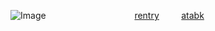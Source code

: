   ![Image](https://github.com/user-attachments/assets/19e18ced-a3ea-464e-b976-d80b7943707f)
  ‎ 
  ‎ ‎ ‎ ‎ ‎ ‎ ‎ ‎  ‎ ‎ ‎ ‎ ‎ ‎ ‎ ‎ ‎ ‎ ‎ ‎ ‎ ‎ ‎ ‎ ‎‎ ‎ ‎  ‎ ‎ ‎ ‎ ‎ ‎‎ ‎‎ [rentry](https://rentry.co/axxes)    ‎ ‎ ‎ ‎ ‎   ‎ ‎ ‎     [atabk](https://thedilophosa.atabook.org/)
